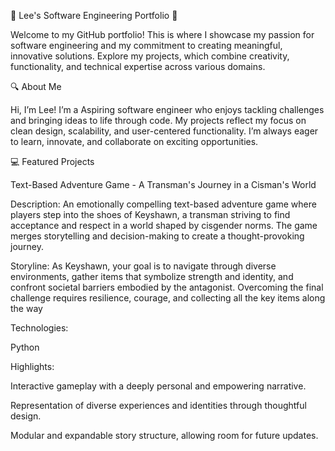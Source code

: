 🌟 Lee's Software Engineering Portfolio 🌟


Welcome to my GitHub portfolio! This is where I showcase my passion for software engineering and my commitment to creating meaningful, innovative solutions. Explore my projects, which combine creativity, functionality, and technical expertise across various domains.


🔍 About Me

Hi, I’m Lee! I’m a Aspiring software engineer who enjoys tackling challenges and bringing ideas to life through code. My projects reflect my focus on clean design, scalability, and user-centered functionality. I’m always eager to learn, innovate, and collaborate on exciting opportunities.

💻 Featured Projects

Text-Based Adventure Game - A Transman's Journey in a Cisman's World

Description: An emotionally compelling text-based adventure game where players step into the shoes of Keyshawn, a transman striving to find acceptance and respect in a world shaped by cisgender norms. The game merges storytelling and decision-making to create a thought-provoking journey.

Storyline: As Keyshawn, your goal is to navigate through diverse environments, gather items that symbolize strength and identity, and confront societal barriers embodied by the antagonist. Overcoming the final challenge requires resilience, courage, and collecting all the key items along the way

Technologies: 

Python

Highlights:

Interactive gameplay with a deeply personal and empowering narrative.

Representation of diverse experiences and identities through thoughtful design.

Modular and expandable story structure, allowing room for future updates.
